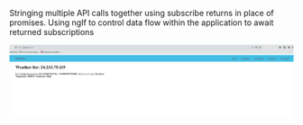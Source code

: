Stringing multiple API calls together using subscribe returns in place of promises.  Using ngIf to control data flow within the application to await returned subscriptions

![screenshot](https://raw.githubusercontent.com/DemonSkye/ip-weather-angular/master/screenshot.png)
